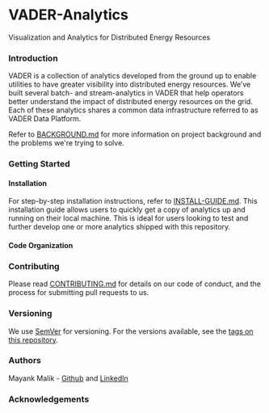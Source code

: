 # VADER-Analytics
Visualization and Analytics for Distributed Energy Resources

### Introduction
VADER is a collection of analytics developed from the ground up to enable utilities to have greater visibility
into distributed energy resources. We’ve built several batch- and stream-analytics in VADER that help operators better understand the impact of distributed energy resources on the grid. Each of these analytics shares a common data infrastructure referred to as VADER Data Platform.

Refer to [BACKGROUND.md](../master/docs/BACKGROUND.md) for more information on project background and the problems we're trying to solve.

### Getting Started

#### Installation
For step-by-step installation instructions, refer to [INSTALL-GUIDE.md](../master/docs/INSTALL-GUIDE.md). This installation guide allows users to quickly get a copy of analytics up and running on their local machine. This is ideal for users looking to test and further develop one or more analytics shipped with this repository.

#### Code Organization


### Contributing
Please read [CONTRIBUTING.md](../master/docs/CONTRIBUTING.md) for details on our code of conduct, and the process for submitting pull requests to us.

### Versioning
We use [SemVer](https://semver.org/) for versioning. For the versions available, see the [tags on this repository](https://github.com/malikmayank/VADER-Analytics/tags).

### Authors
Mayank Malik - [Github](http://github.com/malikmayank) and [LinkedIn](https://www.linkedin.com/in/malikmayank/)

### Acknowledgements
